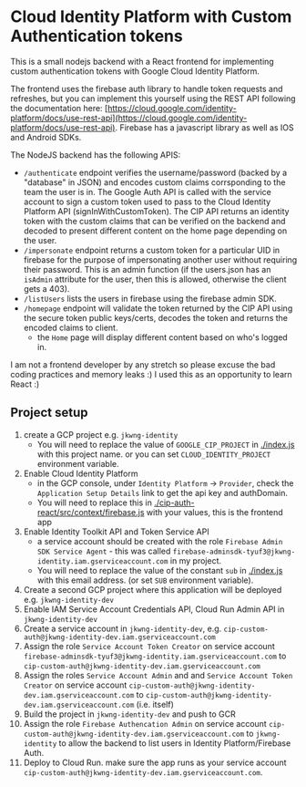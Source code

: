 # Cloud Identity Platform with Custom Authentication tokens

This is a small nodejs backend with a React frontend for implementing custom authentication tokens with Google Cloud Identity Platform.

The frontend uses the firebase auth library to handle token requests and refreshes, but you can implement this yourself using the REST API following the documentation here: [https://cloud.google.com/identity-platform/docs/use-rest-api](https://cloud.google.com/identity-platform/docs/use-rest-api).  Firebase has a javascript library as well as IOS and Android SDKs.

The NodeJS backend has the following APIS:
-  `/authenticate` endpoint verifies the username/password (backed by a "database" in JSON) and encodes custom claims corrsponding to the team the user is in. The Google Auth API is called with the service account to sign a custom token used to pass to the Cloud Identity Platform API (signInWithCustomToken).  The CIP API returns an identity token with the custom claims that can be verified on the backend and decoded to present different content on the home page depending on the user.
- `/impersonate` endpoint returns a custom token for a particular UID in firebase for the purpose of impersonating another user without requiring their password. This is an admin function (if the users.json has an `isAdmin` attribute for the user, then this is allowed, otherwise the client gets a 403).
- `/listUsers` lists the users in firebase using the firebase admin SDK.
- `/homepage` endpoint will validate the token returned by the CIP API using the secure token public keys/certs, decodes the token and returns the encoded claims to client.
  - the `Home` page will display different content based on who's logged in.

I am not a frontend developer by any stretch so please excuse the bad coding practices and memory leaks :)  I used this as an opportunity to learn React :)


## Project setup

1. create a GCP project e.g. `jkwng-identity`
   - You will need to replace the value of `GOOGLE_CIP_PROJECT` in [./index.js](./index.js) with this project name.  or you can set `CLOUD_IDENTITY_PROJECT` environment variable.
2. Enable Cloud Identity Platform
   - in the GCP console, under `Identity Platform` -> `Provider`, check the `Application Setup Details` link to get the api key and authDomain.
   - You will need to replace this in [./cip-auth-react/src/context/firebase.js](./cip-auth-react/src/context/firebase.js) with your values, this is the frontend app
3. Enable Identity Toolkit API and Token Service API
   - a service account should be created with the role  `Firebase Admin SDK Service Agent` - this was called `firebase-adminsdk-tyuf3@jkwng-identity.iam.gserviceaccount.com` in my project.
   - You will need to replace the value of the constant `sub` in [./index.js](./index.js) with this email address. (or set `SUB` environment variable).
4. Create a second GCP project where this application will be deployed e.g. `jkwng-identity-dev`
5. Enable IAM Service Account Credentials API, Cloud Run Admin API in `jkwng-identity-dev`
6. Create a service account in `jkwng-identity-dev`, e.g. `cip-custom-auth@jkwng-identity-dev.iam.gserviceaccount.com`
7. Assign the role `Service Account Token Creator` on service account `firebase-adminsdk-tyuf3@jkwng-identity.iam.gserviceaccount.com` to `cip-custom-auth@jkwng-identity-dev.iam.gserviceaccount.com`
8. Assign the roles `Service Account Admin` and and `Service Account Token Creator` on service account `cip-custom-auth@jkwng-identity-dev.iam.gserviceaccount.com` to `cip-custom-auth@jkwng-identity-dev.iam.gserviceaccount.com` (i.e. itself)
9. Build the project in `jkwng-identity-dev` and push to GCR
10. Assign the role `Firebase Authencation Admin` on service account `cip-custom-auth@jkwng-identity-dev.iam.gserviceaccount.com` to `jkwng-identity` to allow the backend to list users in Identity Platform/Firebase Auth.
11. Deploy to Cloud Run.  make sure the app runs as your service account `cip-custom-auth@jkwng-identity-dev.iam.gserviceaccount.com`.

